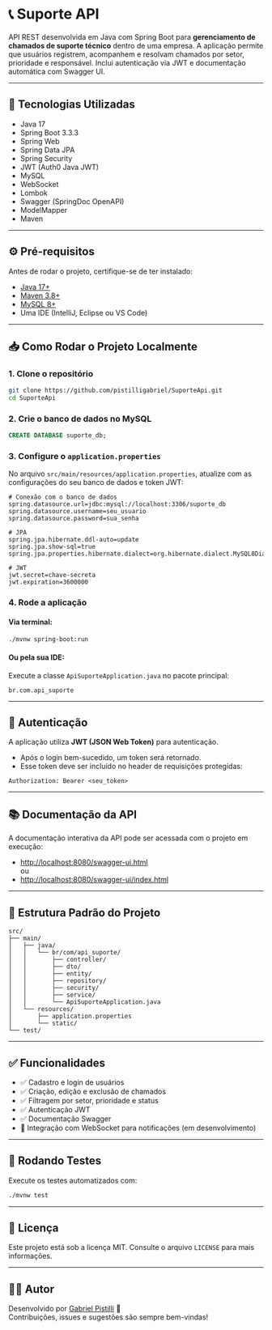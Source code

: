 # 📞 Suporte API

API REST desenvolvida em Java com Spring Boot para **gerenciamento de chamados de suporte técnico** dentro de uma empresa. A aplicação permite que usuários registrem, acompanhem e resolvam chamados por setor, prioridade e responsável. Inclui autenticação via JWT e documentação automática com Swagger UI.

---

## 🚀 Tecnologias Utilizadas

- Java 17  
- Spring Boot 3.3.3  
- Spring Web  
- Spring Data JPA  
- Spring Security  
- JWT (Auth0 Java JWT)  
- MySQL  
- WebSocket  
- Lombok  
- Swagger (SpringDoc OpenAPI)  
- ModelMapper  
- Maven

---

## ⚙️ Pré-requisitos

Antes de rodar o projeto, certifique-se de ter instalado:

- [Java 17+](https://www.oracle.com/java/technologies/javase/jdk17-archive-downloads.html)  
- [Maven 3.8+](https://maven.apache.org/)  
- [MySQL 8+](https://dev.mysql.com/downloads/mysql/)  
- Uma IDE (IntelliJ, Eclipse ou VS Code)

---

## 📥 Como Rodar o Projeto Localmente

### 1. Clone o repositório

```bash
git clone https://github.com/pistilligabriel/SuporteApi.git
cd SuporteApi
```

### 2. Crie o banco de dados no MySQL

```sql
CREATE DATABASE suporte_db;
```

### 3. Configure o `application.properties`

No arquivo `src/main/resources/application.properties`, atualize com as configurações do seu banco de dados e token JWT:

```properties
# Conexão com o banco de dados
spring.datasource.url=jdbc:mysql://localhost:3306/suporte_db
spring.datasource.username=seu_usuario
spring.datasource.password=sua_senha

# JPA
spring.jpa.hibernate.ddl-auto=update
spring.jpa.show-sql=true
spring.jpa.properties.hibernate.dialect=org.hibernate.dialect.MySQL8Dialect

# JWT
jwt.secret=chave-secreta
jwt.expiration=3600000
```

### 4. Rode a aplicação

#### Via terminal:

```bash
./mvnw spring-boot:run
```

#### Ou pela sua IDE:

Execute a classe `ApiSuporteApplication.java` no pacote principal:  
```
br.com.api_suporte
```

---

## 🔐 Autenticação

A aplicação utiliza **JWT (JSON Web Token)** para autenticação.

- Após o login bem-sucedido, um token será retornado.
- Esse token deve ser incluído no header de requisições protegidas:

```
Authorization: Bearer <seu_token>
```

---

## 📚 Documentação da API

A documentação interativa da API pode ser acessada com o projeto em execução:

- [http://localhost:8080/swagger-ui.html](http://localhost:8080/swagger-ui.html)  
ou  
- [http://localhost:8080/swagger-ui/index.html](http://localhost:8080/swagger-ui/index.html)

---

## 📁 Estrutura Padrão do Projeto

```
src/
├── main/
│   ├── java/
│   │   └── br/com/api_suporte/
│   │       ├── controller/
│   │       ├── dto/
│   │       ├── entity/
│   │       ├── repository/
│   │       ├── security/
│   │       ├── service/
│   │       └── ApiSuporteApplication.java
│   └── resources/
│       ├── application.properties
│       └── static/
└── test/
```

---

## ✅ Funcionalidades

- ✅ Cadastro e login de usuários  
- ✅ Criação, edição e exclusão de chamados  
- ✅ Filtragem por setor, prioridade e status  
- ✅ Autenticação JWT  
- ✅ Documentação Swagger  
- 🚧 Integração com WebSocket para notificações (em desenvolvimento)

---

## 🧪 Rodando Testes

Execute os testes automatizados com:

```bash
./mvnw test
```

---

## 📄 Licença

Este projeto está sob a licença MIT. Consulte o arquivo `LICENSE` para mais informações.

---

## 👨‍💻 Autor

Desenvolvido por [Gabriel Pistilli](https://github.com/pistilligabriel) 🚀  
Contribuições, issues e sugestões são sempre bem-vindas!
